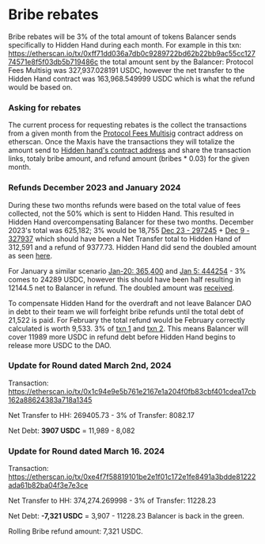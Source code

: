 # Bribe rebates 

Bribe rebates will be 3% of the total amount of tokens Balancer sends specifically to Hidden Hand during each month. For example in this txn: https://etherscan.io/tx/0xff71dd036a7db0c9289722bd62b22bb9ac55cc12774571e8f5f03db5b719486c the total amount sent by the Balancer: Protocol Fees Multisig was 327,937.028191 USDC, however the net transfer to the Hidden Hand contract was 163,968.549999 USDC which is what the refund would be based on. 

### Asking for rebates    

The current process for requesting rebates is the collect the transactions from a given month from the [Protocol Fees Multisig](https://etherscan.io/address/0x7c68c42de679ffb0f16216154c996c354cf1161b) contract address on etherscan. Once the Maxis have the transactions they will totalize the amount send to [Hidden hand's contract address]((https://etherscan.io/address/0x7c68c42de679ffb0f16216154c996c354cf1161b) ) and share the transaction links, totaly bribe amount, and refund amount (bribes * 0.03) for the given month.

### Refunds December 2023 and January 2024

During these two months refunds were based on the total value of fees collected, not the 50% which is sent to Hidden Hand. This resulted in Hidden Hand overcompensating Balancer for these two months. December 2023's total was 625,182; 3% would be 18,755 [Dec 23 - 297245](https://etherscan.io/tx/0xfe2ed945144341979eabfc7c1b784b2696f51db6d6dbfaf5a8792dcc01d18b69) + [Dec 9 - 327937](https://etherscan.io/tx/0xff71dd036a7db0c9289722bd62b22bb9ac55cc12774571e8f5f03db5b719486c) which should have been a Net Transfer total to Hidden Hand of 312,591 and a refund of 9377.73. Hidden Hand did send the doubled amount as seen [here](0x34fb19f7c5f122362a729206a2b546c3f3a405b9e9f387ffe8be073fc944b7e6).

For January a similar scenario [Jan-20: 365,400](https://etherscan.io/tx/0xa81f07635a24b9660c174e27f4cf9ba03d14207089d822a195adeeb2a8d3fa03) and [Jan 5: 444254](https://etherscan.io/tx/0xd6d0689a995b7bdef50ff5f1ce2f05ac8b16ecc49e0309c9c9c05594c844d8c7) - 3% comes to 24289 USDC, however this should have been half resulting in 12144.5 net to Balancer in refund. The doubled amount was [received](0x9c16d7ec9e3bdf55048fa90579088e029676f9a6835d0ff780672b298c899202). 

To compensate Hidden Hand for the overdraft and not leave Balancer DAO in debt to their team we will forfeight bribe refunds until the total debt of 21,522 is paid. For February the total refund would be February correctly calculated is worth 9,533. 3% of [txn 1](https://etherscan.io/tx/0x4b7ce1295f1c3790f5a0353c13e93beb8a1d6c915bf9dd36fcfeb798a44f88d2) and [txn 2](https://etherscan.io/tx/0xb7bd4177a1fddd18364a52dc0563e5f3efde4856b97778477fb37d176be15000). This means Balancer will cover 11989 more USDC in refund debt before Hidden Hand begins to release more USDC to the DAO. 

### Update for Round dated March 2nd, 2024

Transaction: https://etherscan.io/tx/0x1c94e9e5b761e2167e1a204f0fb83cbf401cdea17cb162a88624383a718a1345 

Net Transfer to HH: 269405.73 - 3% of Transfer: 8082.17

Net Debt: **3907 USDC** = 11,989 - 8,082

### Update for Round dated March 16. 2024

Transaction: https://etherscan.io/tx/0xe4f7f58819101be2e1f01c172e1fe8491a3bdde81222ada61b82ba04f3e7e3ce

Net Transfer to HH: 374,274.269998 - 3% of Transfer: 11228.23

Net Debt:  **-7,321 USDC** = 3,907 - 11228.23 Balancer is back in the green. 

Rolling Bribe refund amount: 7,321 USDC.

